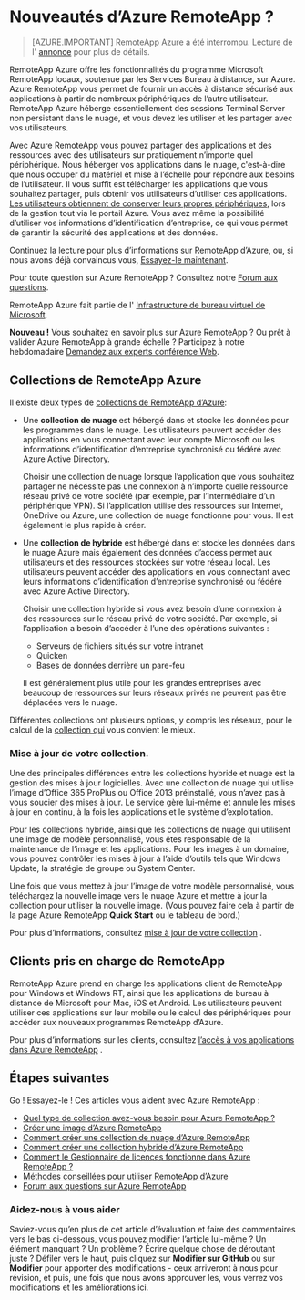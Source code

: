 <properties 
    pageTitle="Nouveautés d’Azure RemoteApp ? | Microsoft Azure" 
    description="Découvrez comment partager des applications et des ressources pour n’importe quel périphérique par le biais de RemoteApp d’Azure." 
    services="remoteapp" 
    documentationCenter="" 
    authors="lizap" 
    manager="mbaldwin" 
    editor=""/>

<tags 
    ms.service="remoteapp" 
    ms.workload="compute" 
    ms.tgt_pltfrm="na" 
    ms.devlang="na" 
    ms.topic="get-started-article" 
    ms.date="08/15/2016" 
    ms.author="elizapo"/>

# <a name="what-is-azure-remoteapp"></a>Nouveautés d’Azure RemoteApp ?

> [AZURE.IMPORTANT]
> RemoteApp Azure a été interrompu. Lecture de l' [annonce](https://go.microsoft.com/fwlink/?linkid=821148) pour plus de détails.

RemoteApp Azure offre les fonctionnalités du programme Microsoft RemoteApp locaux, soutenue par les Services Bureau à distance, sur Azure. Azure RemoteApp vous permet de fournir un accès à distance sécurisé aux applications à partir de nombreux périphériques de l’autre utilisateur. RemoteApp Azure héberge essentiellement des sessions Terminal Server non persistant dans le nuage, et vous devez les utiliser et les partager avec vos utilisateurs.

Avec Azure RemoteApp vous pouvez partager des applications et des ressources avec des utilisateurs sur pratiquement n’importe quel périphérique. Nous héberger vos applications dans le nuage, c'est-à-dire que nous occuper du matériel et mise à l’échelle pour répondre aux besoins de l’utilisateur. Il vous suffit est télécharger les applications que vous souhaitez partager, puis obtenir vos utilisateurs d’utiliser ces applications. [Les utilisateurs obtiennent de conserver leurs propres périphériques](remoteapp-clients.md), lors de la gestion tout via le portail Azure. Vous avez même la possibilité d’utiliser vos informations d’identification d’entreprise, ce qui vous permet de garantir la sécurité des applications et des données.

Continuez la lecture pour plus d’informations sur RemoteApp d’Azure, ou, si nous avons déjà convaincus vous, [Essayez-le maintenant](https://azure.microsoft.com/services/remoteapp/).

Pour toute question sur Azure RemoteApp ? Consultez notre [Forum aux questions](remoteapp-faq.md).

RemoteApp Azure fait partie de l' [Infrastructure de bureau virtuel de Microsoft](http://www.microsoft.com/server-cloud/products/virtual-desktop-infrastructure/explore.aspx).

**Nouveau !** Vous souhaitez en savoir plus sur Azure RemoteApp ? Ou prêt à valider Azure RemoteApp à grande échelle ? Participez à notre hebdomadaire [Demandez aux experts conférence Web](https://azureinfo.microsoft.com/AzureRemoteAppAskTheExperts-Registration-Page.html?ls=Website).

## <a name="azure-remoteapp-collections"></a>Collections de RemoteApp Azure
Il existe deux types de [collections de RemoteApp d’Azure](remoteapp-collections.md):


- Une **collection de nuage** est hébergé dans et stocke les données pour les programmes dans le nuage. Les utilisateurs peuvent accéder des applications en vous connectant avec leur compte Microsoft ou les informations d’identification d’entreprise synchronisé ou fédéré avec Azure Active Directory.

    Choisir une collection de nuage lorsque l’application que vous souhaitez partager ne nécessite pas une connexion à n’importe quelle ressource réseau privé de votre société (par exemple, par l’intermédiaire d’un périphérique VPN). Si l’application utilise des ressources sur Internet, OneDrive ou Azure, une collection de nuage fonctionne pour vous. Il est également le plus rapide à créer.

- Une **collection de hybride** est hébergé dans et stocke les données dans le nuage Azure mais également des données d’access permet aux utilisateurs et des ressources stockées sur votre réseau local. Les utilisateurs peuvent accéder des applications en vous connectant avec leurs informations d’identification d’entreprise synchronisé ou fédéré avec Azure Active Directory.

    Choisir une collection hybride si vous avez besoin d’une connexion à des ressources sur le réseau privé de votre société. Par exemple, si l’application a besoin d’accéder à l’une des opérations suivantes :

    - Serveurs de fichiers situés sur votre intranet
    - Quicken
    - Bases de données derrière un pare-feu

    Il est généralement plus utile pour les grandes entreprises avec beaucoup de ressources sur leurs réseaux privés ne peuvent pas être déplacées vers le nuage.

Différentes collections ont plusieurs options, y compris les réseaux, pour le calcul de la [collection qui](remoteapp-collections.md) vous convient le mieux. 


### <a name="updating-your-collection"></a>Mise à jour de votre collection.
Une des principales différences entre les collections hybride et nuage est la gestion des mises à jour logicielles. Avec une collection de nuage qui utilise l’image d’Office 365 ProPlus ou Office 2013 préinstallé, vous n’avez pas à vous soucier des mises à jour. Le service gère lui-même et annule les mises à jour en continu, à la fois les applications et le système d’exploitation.

Pour les collections hybride, ainsi que les collections de nuage qui utilisent une image de modèle personnalisé, vous êtes responsable de la maintenance de l’image et les applications. Pour les images à un domaine, vous pouvez contrôler les mises à jour à l’aide d’outils tels que Windows Update, la stratégie de groupe ou System Center.

Une fois que vous mettez à jour l’image de votre modèle personnalisé, vous téléchargez la nouvelle image vers le nuage Azure et mettre à jour la collection pour utiliser la nouvelle image. (Vous pouvez faire cela à partir de la page Azure RemoteApp **Quick Start** ou le tableau de bord.)

Pour plus d’informations, consultez [mise à jour de votre collection](remoteapp-update.md) .

## <a name="supported-remoteapp-clients"></a>Clients pris en charge de RemoteApp
RemoteApp Azure prend en charge les applications client de RemoteApp pour Windows et Windows RT, ainsi que les applications de bureau à distance de Microsoft pour Mac, iOS et Android. Les utilisateurs peuvent utiliser ces applications sur leur mobile ou le calcul des périphériques pour accéder aux nouveaux programmes RemoteApp d’Azure.

Pour plus d’informations sur les clients, consultez [l’accès à vos applications dans Azure RemoteApp](remoteapp-clients.md) .

## <a name="next-steps"></a>Étapes suivantes
Go ! Essayez-le ! Ces articles vous aident avec Azure RemoteApp :

- [Quel type de collection avez-vous besoin pour Azure RemoteApp ?](remoteapp-collections.md)
- [Créer une image d’Azure RemoteApp](remoteapp-imageoptions.md)
- [Comment créer une collection de nuage d’Azure RemoteApp](remoteapp-create-cloud-deployment.md)
- [Comment créer une collection hybride d’Azure RemoteApp](remoteapp-create-hybrid-deployment.md)
- [Comment le Gestionnaire de licences fonctionne dans Azure RemoteApp ?](remoteapp-licensing.md)
- [Méthodes conseillées pour utiliser RemoteApp d’Azure](remoteapp-bestpractices.md)
- [Forum aux questions sur Azure RemoteApp](remoteapp-faq.md)
 

### <a name="help-us-help-you"></a>Aidez-nous à vous aider 
Saviez-vous qu’en plus de cet article d’évaluation et faire des commentaires vers le bas ci-dessous, vous pouvez modifier l’article lui-même ? Un élément manquant ? Un problème ? Écrire quelque chose de déroutant juste ? Défiler vers le haut, puis cliquez sur **Modifier sur GitHub** ou sur **Modifier** pour apporter des modifications - ceux arriveront à nous pour révision, et puis, une fois que nous avons approuver les, vous verrez vos modifications et les améliorations ici.